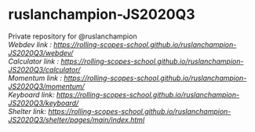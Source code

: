 # ruslanchampion-JS2020Q3  
Private repository for @ruslanchampion  
*Webdev link : https://rolling-scopes-school.github.io/ruslanchampion-JS2020Q3/webdev/*  
*Calculator link : https://rolling-scopes-school.github.io/ruslanchampion-JS2020Q3/calculator/*    
*Momentum link : https://rolling-scopes-school.github.io/ruslanchampion-JS2020Q3/momentum/*  
*Keyboard link:  https://rolling-scopes-school.github.io/ruslanchampion-JS2020Q3/keyboard/*  
*Shelter link:  https://rolling-scopes-school.github.io/ruslanchampion-JS2020Q3/shelter/pages/main/index.html*  
